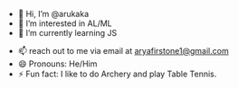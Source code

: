 - 👋 Hi, I’m @arukaka
- 👀 I’m interested in AL/ML
- 🌱 I’m currently learning JS
<!--- - 💞️ I’m looking to collaborate on ..--->
- 📫 reach out to me via email at aryafirstone1@gmail.com 
- 😄 Pronouns: He/Him
- ⚡ Fun fact: I like to do Archery and play Table Tennis.

<!---
arukaka/arukaka is a ✨ special ✨ repository because its `README.md` (this file) appears on your GitHub profile.
You can click the Preview link to take a look at your changes.
--->
